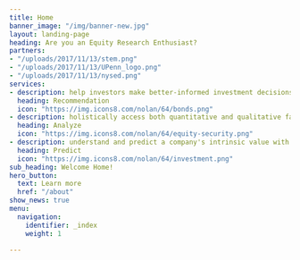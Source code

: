 ```yaml
---
title: Home
banner_image: "/img/banner-new.jpg"
layout: landing-page
heading: Are you an Equity Research Enthusiast?
partners:
- "/uploads/2017/11/13/stem.png"
- "/uploads/2017/11/13/UPenn_logo.png"
- "/uploads/2017/11/13/nysed.png"
services:
- description: help investors make better-informed investment decisions
  heading: Recommendation
  icon: "https://img.icons8.com/nolan/64/bonds.png"
- description: holistically access both quantitative and qualitative factors
  heading: Analyze
  icon: "https://img.icons8.com/nolan/64/equity-security.png"
- description: understand and predict a company's intrinsic value with analytical skills
  heading: Predict
  icon: "https://img.icons8.com/nolan/64/investment.png"
sub_heading: Welcome Home!
hero_button:
  text: Learn more
  href: "/about"
show_news: true
menu:
  navigation:
    identifier: _index
    weight: 1

---
```

